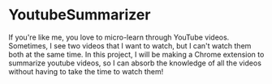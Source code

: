 # YoutubeSummarizer

If you're like me, you love to micro-learn through YouTube videos. Sometimes, I see two videos that I want to watch, but I can't watch them both at the same time.
In this project, I will be making a Chrome extension to summarize youtube videos, so I can absorb the knowledge of all the videos without having to take the time to watch them! 
